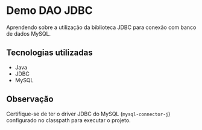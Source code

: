 # Demo DAO JDBC

Aprendendo sobre a utilização da  biblioteca JDBC para conexão com banco de dados MySQL.

## Tecnologias utilizadas

- Java
- JDBC
- MySQL

## Observação

Certifique-se de ter o driver JDBC do MySQL (`mysql-connector-j`) configurado no classpath para executar o projeto.
